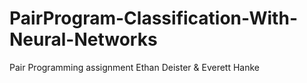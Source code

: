 # PairProgram-Classification-With-Neural-Networks
Pair Programming assignment
Ethan Deister & Everett Hanke
